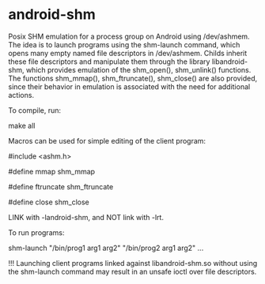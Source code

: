 # android-shm

Posix SHM emulation for a process group on Android using /dev/ashmem.
The idea is to launch programs using the shm-launch command, which
opens many empty named file descriptors in /dev/ashmem.
Childs inherit these file descriptors and manipulate them through the library
libandroid-shm, which provides emulation of the shm_open(), shm_unlink() functions.
The functions shm_mmap(), shm_ftruncate(), shm_close() are also provided, since their
behavior in emulation is associated with the need for additional actions.

To compile, run:

make all

Macros can be used for simple editing of the client program:

#include <ashm.h>

#define mmap shm_mmap

#define ftruncate shm_ftruncate

#define close shm_close

LINK with -landroid-shm, and NOT link with -lrt. 

To run programs:

shm-launch "/bin/prog1 arg1 arg2" "/bin/prog2 arg1 arg2" ... 

!!! Launching client programs linked against libandroid-shm.so without using the shm-launch command may result in an unsafe ioctl over file descriptors.
